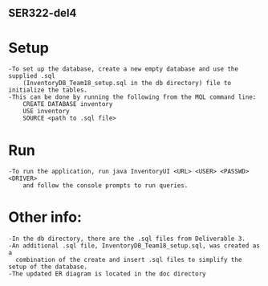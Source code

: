## SER322-del4
# Setup
	-To set up the database, create a new empty database and use the supplied .sql 
		(InventoryDB_Team18_setup.sql in the db directory) file to initialize the tables.
	-This can be done by running the following from the MQL command line:
		CREATE DATABASE inventory
		USE inventory
		SOURCE <path to .sql file>
# Run	
	-To run the application, run java InventoryUI <URL> <USER> <PASSWD> <DRIVER> 
		and follow the console prompts to run queries.

# Other info:
	-In the db directory, there are the .sql files from Deliverable 3. 
	-An additional .sql file, InventoryDB_Team18_setup.sql, was created as a 
	  combination of the create and insert .sql files to simplify the setup of the database.
	-The updated ER diagram is located in the doc directory
 
